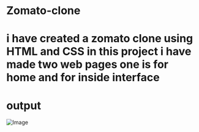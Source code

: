 # Zomato-clone

# i have created a zomato clone using HTML and CSS in this project i have made two web pages one is for home and for inside interface

# output

![Image](https://github.com/user-attachments/assets/32478eab-ff64-4c41-9e96-0ebeda691fc0)

